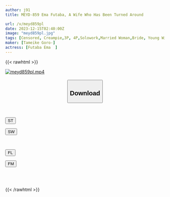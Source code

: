 ```yaml
---
author: j91
title: MEYD-859 Ema Futaba, A Wife Who Has Been Turned Around

url: /v/meyd859pl
date: 2023-12-15T02:40:00Z
image: "meyd859pl.jpg"
tags: [Censored, Creampie,3P, 4P,Solowork,Married Woman,Bride, Young Wife,Cuckold	]
maker: [Tameike Goro-]
actress: [Futaba Ema  ]
---
```



{{< rawhtml >}}

<div class="video" data-videoid="gLL2vG72pgIqD4M">
    <a href="javascript:;">
        <img src="/v/meyd859pl/meyd859pl.jpg" width="WIDTH" height="HEIGHT" alt="meyd859pl.mp4" loading="lazy">
    </a>
</div>

<script type="text/javascript" src="https://j91.asia/asset/on-demand-st.js"></script>

<br>
  <link rel="stylesheet" href="https://j91.asia/asset/bs5.css">
  
  <center>
  <button class="btn btn-primary" type="button" data-bs-toggle="collapse" data-bs-target=".multi-collapse" aria-expanded="false" aria-controls="multiCollapseExample1 multiCollapseExample2"><h2>Download</h2></button></center>
</p>
<div class="row">
  <div class="col">
    <div class="collapse multi-collapse" id="multiCollapseExample1">
      <div class="card card-body">
	      	      <br>
<div class="buttons">  
<p><a href="https://streamtape.to/v/gLL2vG72pgIqD4M" target="_blank"><button class="btn-hover color-3"><i class="fa fa-download"></i> ST</button></a></p>
<p><a href="https://flaswish.com/6seo0ipqvzhc" target="_blank"><button class="btn-hover color-2"><i class="fa fa-download"></i> SW</button></a></p></div>
    </div>
  </div>
</div>
  <div class="col">
    <div class="collapse multi-collapse" id="multiCollapseExample2">
      <div class="card card-body">
	      <br>
<div class="buttons">
<p><a href="javascript:;" target="_blank"><button class="btn-hover color-9"><i class="fa fa-download"></i> FL</button></a></p>
<p><a href="javascript:;" target="_blank"><button class="btn-hover color-8"><i class="fa fa-download"></i> FM</button></a></p></div>
<br><br>
      </div>
    </div>
  </div>
</div>

{{< /rawhtml >}}